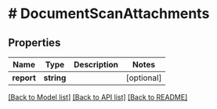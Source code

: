 # # DocumentScanAttachments

## Properties

Name | Type | Description | Notes
------------ | ------------- | ------------- | -------------
**report** | **string** |  | [optional]

[[Back to Model list]](../../README.md#models) [[Back to API list]](../../README.md#endpoints) [[Back to README]](../../README.md)
